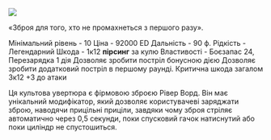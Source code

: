 
[![](https://static.wikia.nocookie.net/cyberpunk/images/5/58/Overture_River.png/revision/latest/scale-to-width-down/350?cb=20210528210648)](https://static.wikia.nocookie.net/cyberpunk/images/5/58/Overture_River.png/revision/latest?cb=20210528210648)

«Зброя для того, хто не промахнеться з першого разу».

Мінімальний рівень - 10
Ціна - 92000 ED
Дальність - 90 ф.
Рідкість - Легендарний
Шкода - 1к12 **пірсинг** за кулю
Властивості - Боєзапас 24, Перезарядка 1 дія
Дозволяє зробити постріл бонусною дією
Дозволяє зробити додатковий постріл в першому раунді.
Критична шкода загалом 3к12
+3 до атаки

Ця культова увертюра є фірмовою зброєю Рівер Ворд.
Він має унікальний модифікатор, який дозволяє користувачеві заряджати зброю, наводячи прицільні приціли, завдяки чому зброя стріляє автоматично через 0,5 секунди, поки спусковий гачок натиснутий або поки циліндр не спустошиться.